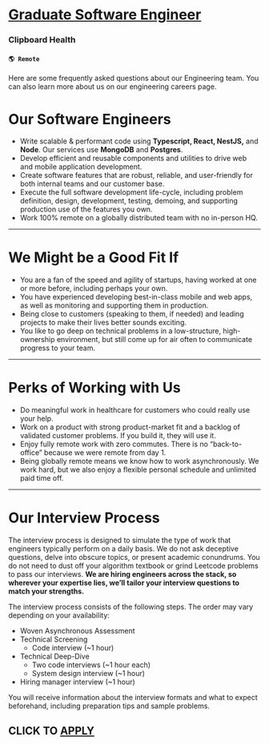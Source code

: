 # [Graduate Software Engineer ](https://www.remotewlb.com/apply/graduate-software-engineer)  
### Clipboard Health  
#### `🌎 Remote`  

Here are some frequently asked questions about our Engineering team. You can also learn more about us on our engineering careers page.

# Our Software Engineers

  * Write scalable & performant code using **Typescript, React, NestJS,** and **Node**. Our services use **MongoDB** and **Postgres**.
  * Develop efficient and reusable components and utilities to drive web and mobile application development.
  * Create software features that are robust, reliable, and user-friendly for both internal teams and our customer base.
  * Execute the full software development life-cycle, including problem definition, design, development, testing, demoing, and supporting production use of the features you own.
  * Work 100% remote on a globally distributed team with no in-person HQ.

* * *

# We Might be a Good Fit If

  * You are a fan of the speed and agility of startups, having worked at one or more before, including perhaps your own.
  * You have experienced developing best-in-class mobile and web apps, as well as monitoring and supporting them in production.
  * Being close to customers (speaking to them, if needed) and leading projects to make their lives better sounds exciting.
  * You like to go deep on technical problems in a low-structure, high-ownership environment, but still come up for air often to communicate progress to your team.

* * *

# **Perks of Working with Us**

  * Do meaningful work in healthcare for customers who could really use your help.
  * Work on a product with strong product-market fit and a backlog of validated customer problems. If you build it, they will use it.
  * Enjoy fully remote work with zero commutes. There is no “back-to-office” because we were remote from day 1.
  * Being globally remote means we know how to work asynchronously. We work hard, but we also enjoy a flexible personal schedule and unlimited paid time off.

* * *

# Our Interview Process

The interview process is designed to simulate the type of work that engineers typically perform on a daily basis. We do not ask deceptive questions, delve into obscure topics, or present academic conundrums. You do not need to dust off your algorithm textbook or grind Leetcode problems to pass our interviews. **We are hiring engineers across the stack, so wherever your expertise lies, we’ll tailor your interview questions to match your strengths.**

The interview process consists of the following steps. The order may vary depending on your availability:

  * Woven Asynchronous Assessment
  * Technical Screening 
    * Code interview (~1 hour)
  * Technical Deep-Dive 
    * Two code interviews (~1 hour each)
    * System design interview (~1 hour)
  * Hiring manager interview (~1 hour)

You will receive information about the interview formats and what to expect beforehand, including preparation tips and sample problems.

  
## CLICK TO [APPLY](https://www.remotewlb.com/apply/graduate-software-engineer)

